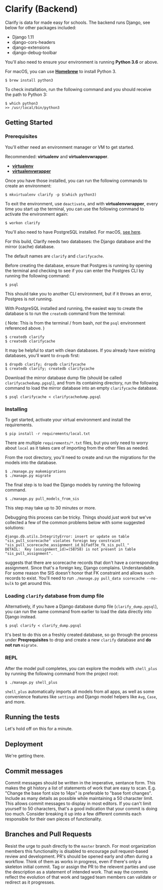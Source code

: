 # Clarify (Backend)

Clarify is data for made easy for schools. The backend runs Django, see below for other packages included:

- Django 1.11
- django-cors-headers
- django-extensions
- django-debug-toolbar

You'll also need to ensure your environment is running **Python 3.6** or above.

For macOS, you can use **[Homebrew](https://brew.sh)** to install Python 3.

```
$ brew install python3
```

To check installation, run the following command and you should receive the path to Python 3:

```
$ which python3
>> /usr/local/bin/python3
```

## Getting Started

### Prerequisites

You'll either need an environment manager or VM to get started.

Recommended: **virtualenv** and **virtualenvwrapper**.

- **[virtualenv](https://virtualenv.pypa.io/en/stable/installation/)**
- **[virtualenvwrapper](https://virtualenvwrapper.readthedocs.io/en/latest/install.html)**

Once you have those installed, you can run the following commands to create an environment:

```
$ mkvirtualenv clarify -p $(which python3)
```

To exit the environment, use `deactivate`, and with **virtualenvwrapper**, every time you start up the terminal, you can use the following command to activate the environment again:

```
$ workon clarify
```

You'll also need to have PostgreSQL installed. For macOS, [see here](http://postgresapp.com/).

For this build, Clarify needs two databases: the Django database and the mirror (cache) database.

The default names are `clarify` and `clarifycache`.

Before creating the database, ensure that Postgres is running by opening the terminal and checking to see if you can enter the Postgres CLI by running the following command:

```
$ psql
```
This should take you to another CLI environment, but if it throws an error, Postgres is not running.

With PostgreSQL installed and running, the easiest way to create the database is to run the `createdb` command from the terminal:

( Note: This is from the terminal / from bash, _not_ the `psql` environment referenced above. )

```
$ createdb clarify
$ createdb clarifycache
```

It may be helpful to start with clean databases. If you already have existing databases, you'll want to `dropdb` first:

```
$ dropdb clarify; dropdb clarifycache
$ createdb clarify; createdb clarifycache
```

Download the mirror database dump file (should be called `clarifycachedump.pgsql`), and from its containing directory, run the following command to load the mirror database into an empty `clarifycache` database.

```
$ psql clarifycache < clarifycachedump.pgsql
```

### Installing

To get started, activate your virtual environment and install the requirements.

```
$ pip install -r requirements/local.txt
```
There are multiple `requirements/*.txt` files, but you only need to worry about `local` as it takes care of importing from the other files as needed.

From the root directory, you'll need to create and run the migrations for the models into the database.

```
$ ./manage.py makemigrations
$ ./manage.py migrate
```

The final step is to load the Django models by running the following command.

```
$ ./manage.py pull_models_from_sis
```

This step may take up to 30 minutes or more.

Debugging this process can be tricky. Things should _just work_ but we've collected a few of the common problems below with some suggested solutions:

```
django.db.utils.IntegrityError: insert or update on table "sis_pull_scorecache" violates foreign key constraint "sis_pull_scorecache_assignment_id_b1fadf3e_fk_sis_pull_"
DETAIL:  Key (assignment_id)=(58758) is not present in table "sis_pull_assignment".
```
 suggests that there are scorecache records that don't have a corresponding assignment. Since that's a foreign key, Django complains. Understandable. For some reason the SIS doesn't honor that FK constraint and allows such records to exist. You'll need to run `./manage.py pull_data scorecache --no-bulk` to get around this.
### Loading `clarify` database from dump file

Alternatively, if you have a Django database dump file (`clarify_dump.pgsql`), you can run the same command from earlier to load the data directly into Django instead.

```
$ psql clarify < clarify_dump.pgsql
```
It's best to do this on a freshly created database, so go through the process under **Preqrequisites** to drop and create a new `clarify` database and **do not run** `migrate`.

### REPL

After the model pull completes, you can explore the models with `shell_plus` by running the following command from the project root:

```
$ ./manage.py shell_plus
```
`shell_plus` automatically imports all models from all apps, as well as some convenience features like `settings` and Django model helpers like `Avg`, `Case`, and more.  


## Running the tests

Let's hold off on this for a minute.

## Deployment

We're getting there.

## Commit messages
Commit messages should be written in the imperative, sentance form. This makes the git history a list of statements of work that are easy to scan. E.g. "Change the base font size to 14px" is preferable to "base font changes". Include as many details as possible while maintaining a 50 character limit. This allows commit messages to display in most editors. If you can't limit yourself to 50 characters, that's a good indication that your commit is doing too much. Consider breaking it up into a few different commits each responsible for their own pieces of functionality.


## Branches and Pull Requests
Resist the urge to push directly to the `master` branch. For most organization members this functionality is disabled to encourage pull request-based review and development. PR's should be opened early and often during a workflow. Think of them as works in progress, even if there's only a skeleton initial commit. Tag or assign the PR to the relevent parties and use the description as a statement of intended work. That way the commits reflect the evolution of that work and tagged team members can validate or redirect as it progresses.


